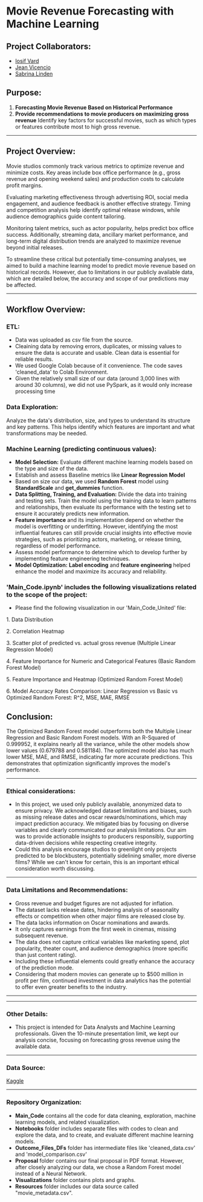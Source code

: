 # Movie Revenue Forecasting with Machine Learning

## Project Collaborators:
* [Iosif Vard](https://github.com/IosifVard)
* [Jean Vicencio](https://github.com/jpvicencio)
* [Sabrina Linden](https://github.com/LegallyNotBlonde)


## Purpose: 
1. **Forecasting Movie Revenue Based on Historical Performance**
2. **Provide recommendations to movie producers on maximizing gross revenue**
Identify key factors for successful movies, such as which types or features contribute most to high gross revenue.

___

## Project Overview:

<p> Movie studios commonly track various metrics to optimize revenue and minimize costs. Key areas include box office performance (e.g., gross revenue and opening weekend sales) and production costs to calculate profit margins. 
<p> Evaluating marketing effectiveness through advertising ROI, social media engagement, and audience feedback is another effective strategy. Timing and competition analysis help identify optimal release windows, while audience demographics guide content tailoring. 
<p> Monitoring talent metrics, such as actor popularity, helps predict box office success. Additionally, streaming data, ancillary market performance, and long-term digital distribution trends are analyzed to maximize revenue beyond initial releases.

<p> To streamline these critical but potentially time-consuming analyses, we aimed to build a machine learning model to predict movie revenue based on historical records. However, due to limitations in our publicly available data, which are detailed below, the accuracy and scope of our predictions may be affected.

___

## Workflow Overview:

### ETL:
* Data was uploaded as csv file from the source.
* Cleaining data by removing errors, duplicates, or missing values to ensure the data is accurate and usable. Clean data is essential for reliable results.
* We used Google Colab because of it convenience. The code saves 'cleaned_data' to Colab Environment.
* Given the relatively small size of our data (around 3,000 lines with around 30 columns), we did not use PySpark, as it would only increase processing time

### Data Exploration:
Analyze the data's distribution, size, and types to understand its structure and key patterns. This helps identify which features are important and what transformations may be needed.

### Machine Learning (predicting continuous values):
* **Model Selection:** Evaluate different machine learning models based on the type and size of the data.
* Establish and assess Baseline metrics like **Linear Regression Model**
* Based on size our data, we used **Random Forest** model using **StandardScale** and **get_dummies** function.
* **Data Splitting, Training, and Evaluation:** Divide the data into training and testing sets. Train the model using the training data to learn patterns and relationships, then evaluate its performance with the testing set to ensure it accurately predicts new information.
* **Feature importance** and its implementation depend on whether the model is overfitting or underfitting. However, identifying the most influential features can still provide crucial insights into effective movie strategies, such as prioritizing actors, marketing, or release timing, regardless of model performance.
* Assess model performance to determine which to develop further by implementing feature engineering techniques.
* **Model Optimization:** **Label encoding** and **feature engineering** helped enhance the model and maximize its accuracy and reliability.

### 'Main_Code.ipynb' includes the following visualizations related to the scope of the project: 
* Please find the following visualization in our 'Main_Code_United' file: 
<p> 1. Data Distribution
<p> 2. Correlation Heatmap
<p> 3. Scatter plot of predicted vs. actual gross revenue (Multiple Linear Regression Model)
<p> 4. Feature Importance for Numeric and Categorical Features (Basic Random Forest Model)
<p> 5. Feature Importance and Heatmap (Optimized Random Forest Model)
<p> 6. Model Accuracy Rates Comparison: Linear Regression vs Basic vs Optimized Random Forest: R^2, MSE, MAE, RMSE

## Conclusion:

The Optimized Random Forest model outperforms both the Multiple Linear Regression and Basic Random Forest models. With an R-Squared of 0.999952, it explains nearly all the variance, while the other models show lower values (0.679788 and 0.581184). The optimized model also has much lower MSE, MAE, and RMSE, indicating far more accurate predictions. This demonstrates that optimization significantly improves the model's performance.

___

### Ethical considerations:
* In this project, we used only publicly available, anonymized data to ensure privacy. We acknowledged dataset limitations and biases, such as missing release dates and oscar rewards/nominations, which may impact prediction accuracy. We mitigated bias by focusing on diverse variables and clearly communicated our analysis limitations. Our aim was to provide actionable insights to producers responsibly, supporting data-driven decisions while respecting creative integrity.
* Could this analysis encourage studios to greenlight only projects predicted to be blockbusters, potentially sidelining smaller, more diverse films? While we can't know for certain, this is an important ethical consideration worth discussing.

___

### Data Limitations and Recommendations:
* Gross revenue and budget figures are not adjusted for inflation.
* The dataset lacks release dates, hindering analysis of seasonality effects or competition when other major films are released close by.
* The data lacks information on Oscar nominations and awards.
* It only captures earnings from the first week in cinemas, missing subsequent revenue.
* The data does not capture critical variables like marketing spend, plot popularity, theater count, and audience demographics (more specific than just content rating).
* Including these influential elements could greatly enhance the accuracy of the prediction mode.
* Considering that modern movies can generate up to $500 million in profit per film, continued investment in data analytics has the potential to offer even greater benefits to the industry.
___

___
### Other Details: 
* This project is intended for Data Analysts and Machine Learning professionals. Given the 10-minute presentation limit, we kept our analysis concise, focusing on forecasting gross revenue using the available data.

___

### Data Source:
[Kaggle](https://www.kaggle.com/datasets/carolzhangdc/imdb-5000-movie-dataset)

___

### Repository Organization:
* **Main_Code** contains all the code for data cleaning, exploration, machine learning models, and related visualization.
* **Notebooks** folder includes separate files with codes to clean and explore the data, and to create, and evaluate different machine learning  models.
* **Outcome_Files_DFs** folder has intermediate files like 'cleaned_data.csv' and 'model_comparison.csv'
* **Proposal** folder contains our final proposal in PDF format. However, after closely analyzing our data, we chose a Random Forest model instead of a Neural Network.
* **Visualizations** folder contains plots and graphs.
* **Resources** folder includes our data source called "movie_metadata.csv".
